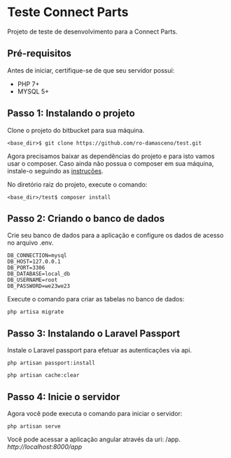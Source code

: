 # Teste Connect Parts
Projeto de teste de desenvolvimento para a Connect Parts.

## Pré-requisitos
Antes de iniciar, certifique-se de que seu servidor possuí: 
- PHP 7+
- MYSQL 5+

## Passo 1: Instalando o projeto
Clone o projeto do bitbucket para sua máquina.

`<base_dir>$ git clone https://github.com/ro-damasceno/test.git`

Agora precisamos baixar as dependências do projeto e para isto vamos usar o composer. 
Caso ainda não possua o composer em sua máquina, instale-o seguindo as [instruções](https://getcomposer.org/doc/00-intro.md). 

No diretório raiz do projeto, execute o comando:

`<base_dir>/test$ composer install`

## Passo 2: Criando o banco de dados

Crie seu banco de dados para a aplicação e configure os dados de acesso no arquivo .env.

```
DB_CONNECTION=mysql
DB_HOST=127.0.0.1
DB_PORT=3306
DB_DATABASE=local_db
DB_USERNAME=root
DB_PASSWORD=we23we23
```

Execute o comando para criar as tabelas no banco de dados:

`php artisa migrate`

## Passo 3: Instalando o Laravel Passport

Instale o Laravel passport para efetuar as autenticações via api.

`php artisan passport:install`

`php artisan cache:clear`

## Passo 4: Inicie o servidor

Agora você pode executa o comando para iniciar o servidor:

`php artisan serve`

Você pode acessar a aplicação angular através da uri: /app.
*http://localhost:8000/app*

